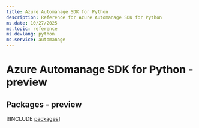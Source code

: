 ```yaml
---
title: Azure Automanage SDK for Python
description: Reference for Azure Automanage SDK for Python
ms.date: 10/27/2025
ms.topic: reference
ms.devlang: python
ms.service: automanage
---
```

# Azure Automanage SDK for Python - preview
## Packages - preview
[!INCLUDE [packages](automanage-index.md)]